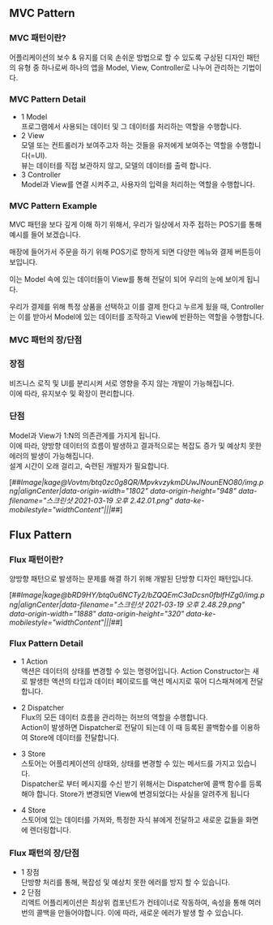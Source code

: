 ## **MVC Pattern**

### MVC 패턴이란?

어플리케이션의 보수 & 유지를 더욱 손쉬운 방법으로 할 수 있도록 구상된 디자인 패턴의 유형 중 하나로써 하나의 앱을 Model, View, Controller로 나누어 관리하는 기법이다.

### MVC Pattern Detail

- 1 Model  
  프로그램에서 사용되는 데이터 및 그 데이터를 처리하는 역할을 수행합니다.
- 2 View  
  모델 또는 컨트롤러가 보여주고자 하는 것들을 유저에게 보여주는 역할을 수행합니다(=UI).  
  뷰는 데이터를 직접 보관하지 않고, 모델의 데이터를 출력 합니다.
- 3 Controller  
  Model과 View를 연결 시켜주고, 사용자의 입력을 처리하는 역할을 수행합니다.

### MVC Pattern Example

MVC 패턴을 보다 깊게 이해 하기 위해서, 우리가 일상에서 자주 접하는 POS기를 통해 예시를 들어 보겠습니다.

매장에 들어가서 주문을 하기 위해 POS기로 향하게 되면 다양한 메뉴와 결제 버튼등이 보입니다.

이는 Model 속에 있는 데이터들이 View를 통해 전달이 되어 우리의 눈에 보이게 됩니다.

우리가 결제를 위해 특정 상품을 선택하고 이를 결제 한다고 누르게 됬을 때, Controller는 이를 받아서 Model에 있는 데이터를 조작하고 View에 반환하는 역할을 수행합니다.

### MVC 패턴의 장/단점

### **장점**

비즈니스 로직 및 UI를 분리시켜 서로 영향을 주지 않는 개발이 가능해집니다.  
이에 따라, 유지보수 및 확장이 편리합니다.

### **단점**

Model과 View가 1:N의 의존관계를 가지게 됩니다.  
이에 따라, 양방향 데이터의 흐름이 발생하고 결과적으로는 복잡도 증가 및 예상치 못한 에러의 발생이 가능해집니다.  
설계 시간이 오래 걸리고, 숙련된 개발자가 필요합니다.

[##_Image|kage@Vovtm/btq0zc0g8QR/MpvkvzykmDUwJNounENO80/img.png|alignCenter|data-origin-width="1802" data-origin-height="948" data-filename="스크린샷 2021-03-19 오후 2.42.01.png" data-ke-mobilestyle="widthContent"|||_##]

## **Flux Pattern**

### Flux 패턴이란?

양방향 패턴으로 발생하는 문제를 해결 하기 위해 개발된 단방향 디자인 패턴입니다.

[##_Image|kage@bRD9HY/btq0u6NCTy2/bZQQEmC3aDcsn0fblfHZg0/img.png|alignCenter|data-filename="스크린샷 2021-03-19 오후 2.48.29.png" data-origin-width="1888" data-origin-height="320" data-ke-mobilestyle="widthContent"|||_##]

### Flux Pattern Detail

- 1 Action  
  액션은 데이터의 상태를 변경할 수 있는 명령어입니다. Action Constructor는 새로 발생한 액션의 타입과 데이터 페이로드를 액션 메시지로 묶어 디스패쳐에게 전달합니다.

- 2 Dispatcher  
  Flux의 모든 데이터 흐름을 관리하는 허브의 역할을 수행합니다.  
  Action이 발생하면 Dispatcher로 전달이 되는데 이 때 등록된 콜백함수를 이용하여 Store에 데이터를 전달합니다.

- 3 Store  
  스토어는 어플리케이션의 상태와, 상태를 변경할 수 있는 메서드를 가지고 있습니다.  
  Dispatcher로 부터 메시지를 수신 받기 위해서는 Dispatcher에 콜백 함수를 등록해야 합니다. Store가 변경되면 View에 변경되었다는 사실을 알려주게 됩니다

- 4 Store  
  스토어에 있는 데이터를 가져와, 특정한 자식 뷰에게 전달하고 새로운 값들을 화면에 렌더링합니다.

### Flux 패턴의 장/단점

- 1 장점  
  단방향 처리를 통해, 복잡성 및 예상치 못한 에러를 방지 할 수 있습니다.
- 2 단점  
  리액트 어플리케이션은 최상위 컴포넌트가 컨테이너로 작동하여, 속성을 통해 여러 번의 콜백을 만들어야합니다. 이에 따라, 새로운 에러가 발생 할 수 있습니다.
